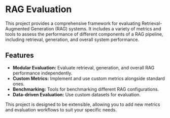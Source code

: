 
# RAG Evaluation

This project provides a comprehensive framework for evaluating Retrieval-Augmented Generation (RAG) systems. It includes a variety of metrics and tools to assess the performance of different components of a RAG pipeline, including retrieval, generation, and overall system performance.

## Features

*   **Modular Evaluation:** Evaluate retrieval, generation, and overall RAG performance independently.
*   **Custom Metrics:** Implement and use custom metrics alongside standard ones.
*   **Benchmarking:** Tools for benchmarking different RAG configurations.
*   **Data-driven Evaluation:** Use custom datasets for evaluation.

This project is designed to be extensible, allowing you to add new metrics and evaluation workflows to suit your specific needs.
